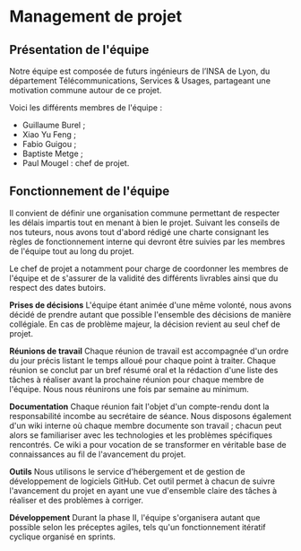 # Management de projet

## Présentation de l'équipe

Notre équipe est composée de futurs ingénieurs de l’INSA de Lyon, du département Télécommunications, Services & Usages, partageant une motivation commune autour de ce projet.

Voici les différents membres de l'équipe :

- Guillaume Burel ;
- Xiao Yu Feng ;
- Fabio Guigou ;
- Baptiste Metge ;
- Paul Mougel : chef de projet.

## Fonctionnement de l'équipe

Il convient de définir une organisation commune permettant de respecter les délais impartis tout en menant à bien le projet. Suivant les conseils de nos tuteurs, nous avons tout d'abord rédigé une charte consignant les règles de fonctionnement interne qui devront être suivies par les membres de l'équipe tout au long du projet.

Le chef de projet a notamment pour  charge de coordonner les membres de l'équipe et de s'assurer de la validité des différents livrables ainsi que du respect des dates butoirs.

**Prises de décisions** L'équipe étant animée d'une même volonté, nous avons décidé de prendre autant que possible l'ensemble des décisions de manière collégiale. En cas de problème majeur, la décision revient au seul chef de projet.

**Réunions de travail** Chaque réunion de travail est accompagnée d'un ordre du jour précis listant le temps alloué pour chaque point à traiter. Chaque réunion se conclut par un bref résumé oral et la rédaction d'une liste des tâches à réaliser avant la prochaine réunion pour chaque membre de l'équipe. Nous nous réunirons une fois par semaine au minimum.

**Documentation** Chaque réunion fait l'objet d'un compte-rendu dont la responsabilité incombe au secrétaire de séance. Nous disposons également d'un wiki interne où chaque membre documente son travail ; chacun peut alors se familiariser avec les technologies et les problèmes spécifiques rencontrés. Ce wiki a pour vocation de se transformer en véritable base de connaissances au fil de l'avancement du projet.

**Outils** Nous utilisons le service d'hébergement et de gestion de développement de logiciels GitHub. Cet outil permet à chacun de suivre l'avancement du projet en ayant une vue d'ensemble claire des tâches à réaliser et des problèmes à corriger.

**Développement** Durant la phase II, l'équipe s'organisera autant que possible selon les préceptes agiles, tels qu'un fonctionnement itératif cyclique organisé en sprints.

